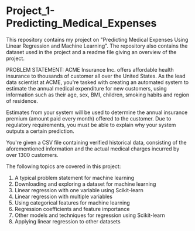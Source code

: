 # Project_1-Predicting_Medical_Expenses
This repository contains my project on "Predicting Medical Expenses Using Linear Regression and Machine Learning". The repository also contains the dataset used in the project and a readme file giving an overview of the project. 

PROBLEM STATEMENT: ACME Insurance Inc. offers affordable health insurance to thousands of customer all over the United States. As the lead data scientist at ACME, you're tasked with creating an automated system to estimate the annual medical expenditure for new customers, using information such as their age, sex, BMI, children, smoking habits and region of residence.

Estimates from your system will be used to determine the annual insurance premium (amount paid every month) offered to the customer. Due to regulatory requirements, you must be able to explain why your system outputs a certain prediction.

You're given a CSV file containing verified historical data, consisting of the aforementioned information and the actual medical charges incurred by over 1300 customers.

The following topics are covered in this project:

1. A typical problem statement for machine learning
2. Downloading and exploring a dataset for machine learning
3. Linear regression with one variable using Scikit-learn
4. Linear regression with multiple variables
5. Using categorical features for machine learning
6. Regression coefficients and feature importance
7. Other models and techniques for regression using Scikit-learn
8. Applying linear regression to other datasets
